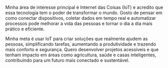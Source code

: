 Minha área de interesse principal é Internet das Coisas (IoT) e acredito que essa tecnologia tem o poder de transformar o mundo. Gosto de pensar em como conectar dispositivos, coletar dados em tempo real e automatizar processos pode melhorar a vida das pessoas e tornar o dia a dia mais prático e eficiente.

Minha meta é usar IoT para criar soluções que realmente ajudem as pessoas, simplificando tarefas, aumentando a produtividade e trazendo mais conforto e segurança. Quero desenvolver projetos acessíveis e que tenham impacto em áreas como agricultura, saúde e casas inteligentes, contribuindo para um futuro mais conectado e sustentável.